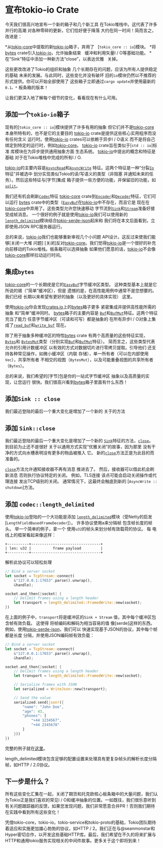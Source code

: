 # 宣布tokio-io Crate

今天我们很高兴地宣布一个新的箱子和几个新工具
在Tokio堆栈中。这代表了许多并行的高潮
对各种零碎的更新，它们恰好便于降落
大约在同一时间！简而言之，改进是：

*从[tokio-core]中提取的新[tokio-io]箱子，弃用了
  [`tokio_core :: io`]模块。
*将[bytes] crate引入[tokio-io]，允许抽象结束
  缓冲和利用矢量I / O等基础功能。
*在“Sink”特征中添加一种新方法“close”，以表达优雅
  关掉。

这些更改改进了Tokio的组织和抽象
几个长期存在的问题，应该为所有人提供稳定的基础
未来的发展。与此同时，这些变化并没有破坏
旧的`io`模块仍然以不推荐的形式提供。你可以开始全部使用了
这些箱子立即通过`cargo update`并使用最新的`0.1。*`
板条箱的版本！

让我们更深入地了解每个细节的变化，看看现在有什么可用。

## 添加一个`tokio-io`箱子

现有的[`tokio_core :: io`]模块提供了许多有用的抽象
但它们并不是[tokio-core]本身所特有的，也不是它的主要目的
[tokio-io] crate是提供这些核心实用程序而没有任何含义
运行时。使用[tokio-io] crates可以依赖于异步I / O语义
而不是将自己绑定到特定的运行时，例如[tokio-core]。
[tokio-io] crate旨在类似于[`std :: io`]标准
库模块在为异步提供通用抽象方面
生态系统。 [tokio-io]中提出的概念和特征是基础
对于在Tokio堆栈中完成的所有I / O.

[tokio-io]的主要内容是[`AsyncRead`]和[`AsyncWrite`]
特征。这两个特征是一种“分裂[`Io`]特征”并被选中
划分实现类似Tokio的读/写语义的类型（非阻塞
并通知未来的任务）。然后这些特征与[字节]集成
箱子提供一些方便的功能，并保留旧的功能，如
[`split`]。

我们还有机会刷新[`Codec`]特征
[tokio-core] crate到[`Encoder`]和[`Decoder`]特征，它们可以运行
[bytes] crate中的类型（[`EasyBuf`]在[tokio-io]中不存在，而且它是
现在在[tokio-core]中弃用了。这些类型允许您快速移动
字节流到[`Sink`]和[`Stream`]准备好接受成帧消息。
一个很好的例子就是使用[tokio-io]我们可以使用新的
[`length_delimited`]模块结合[tokio-serde-json]起床和
我们将在本文后面看到，立即使用JSON RPC服务器运行。

总的来说，[tokio-io]我们也能够重新审视几个小问题
API设计。这反过来使我们能够[关闭一大堆
问题] [关闭]反对[tokio-core]。我们觉得[tokio-io]是一个很好的补充
向前移动的Tokio堆栈。板条箱可以选择抽象
如果他们愿意的话，[tokio-io]不会像[tokio-core]那样拉动运行时间。

## 集成`bytes`

[tokio-core]的一个长期疣是它的[`EasyBuf`]字节缓冲区类型。
这种类型基本上就是它所说的锡（“简单”缓冲区），但是
遗憾的是，在高性能用例中通常不是您想要的。我们已经
长期以来希望有更好的抽象（以及更好的具体实现）
这里。

使用[tokio-io]你会发现[crates.io]上的[bytes]箱子更多
紧密集成并提供高性能所需的抽象
和“简单”缓冲同时。 [bytes]箱子的主要内容是
[`Buf`]和[`BufMut`]特征。这两个特征充当了能力
任意字节缓冲区（可读和可写）都是抽象的
在所有异步I / O对象上集成了[`read_buf`]和[`write_buf`]
现在。

除了用于抽象多种缓冲区的特性[bytes] crate
有两个高质量的这些特征实现，[`Bytes`]和
[`BytesMut`]类型（分别实现[`Buf`]和[`BufMut`]特征）。
简而言之，这些类型代表允许的引用计数缓冲区
以有效的方式对数据切片进行零拷贝提取。引导他们
还支持各种常见操作，如微小缓冲区（内联
存储），单一所有者（可以在内部使用`Vec`），共享所有者
不相交的视图（`BytesMut`），以及可能重叠视图的共享所有者
（`Bytes`）。

总的来说，我们希望的[字节]包是你的一站式字节缓冲区
抽象以及高质量的实现，让您运行
很快。我们很高兴看到[bytes]箱子里面有什么东西！

## 添加`Sink :: close`

我们最近登陆的最后一个重大变化是增加了一个新的
关于的方法

## 添加 `Sink::close`

我们最近登陆的最后一个重大变化是增加了一个新的
[`Sink`]特征的方法，[`close`]。 到目前为止还不是很好
关于以通用方式实现“优雅关闭”的故事，因为那里
没有干净的方式向水槽表明没有更多的物品被推入
它。 新的[`close`]方法正是为此目的而准备的。

[`close`]方法允许通知接收器不再有消息
推进去了。 然后，接收器可以借此机会刷新消息
否则执行协议特定的关闭。 例如，TLS连接
该点可能会启动关闭操作或代理连接
发出TCP级别的关闭。 通常情况下，这最终会触底到新的
[`AsyncWrite :: shutdown`]方法。

## 添加 `codec::length_delimited`

使用[tokio-io]登陆的一个大功能是添加
[`length_delimited`]模块（受Netty的启发
[`LengthFieldBasedFrameDecoder`]）。 许多协议使用a来分隔帧
包含帧长度的帧头。 举一个简单的例子，拿一个
使用`u32`的帧头来划分帧有效载荷的协议。 每
电线上的框架看起来像这样：

```text
+----------+--------------------------------+
| len: u32 |          frame payload         |
+----------+--------------------------------+
```

解析此协议可以轻松处理

```rust
// Bind a server socket
let socket = TcpStream::connect(
    &"127.0.0.1:17653".parse().unwrap(),
    &handle);

socket.and_then(|socket| {
    // Delimit frames using a length header
    let transport = length_delimited::FramedWrite::new(socket);
})
```

在上面的例子中，`transport`将是缓冲区的`Sink + Stream`
值，其中每个缓冲区包含帧有效负载。 这使得
将帧编码和解码为相当容易的值
像[serde]这样的东西。 例如，使用[tokio-serde-json]，我们可以
快速实现基于JSON的协议，其中每个帧都是长度
分隔，并使用JSON编码帧有效负载：

```rust
// Bind a server socket
let socket = TcpStream::connect(
    &"127.0.0.1:17653".parse().unwrap(),
    &handle);

socket.and_then(|socket| {
    // Delimit frames using a length header
    let transport = length_delimited::FramedWrite::new(socket);

    // Serialize frames with JSON
    let serialized = WriteJson::new(transport);

    // Send the value
    serialized.send(json!({
        "name": "John Doe",
        "age": 43,
        "phones": [
            "+44 1234567",
            "+44 2345678"
        ]
    }))
})
```

完整的例子就在[这里](https://github.com/carllerche/tokio-serde-json/tree/master/examples)。

length_delimited模块包含足够的配置设置来处理具有更复杂帧头的解析长度分隔帧，如HTTP / 2.0协议。

## 下一步是什么？

所有这些变化汇集在一起​​，关闭了期货和托克欧核心板条箱中的大量问题，我们认为Tokio正是我们喜欢的常见I / O和缓冲抽象的位置。一如既往，我们很乐意听到有关问题跟踪器的反馈，如果您发现问题，我们非常愿意合并PR！否则我们期待在实践中看到所有这些变化！

凭借tokio-core，tokio-io，tokio-service和tokio-proto的基础，Tokio团队期待着适应和实施更加雄心勃勃的协议，如HTTP / 2。我们正在与@seanmonstar和Hyper密切合作，以开发这些基础HTTP库。最后，我们希望在不久的将来扩展与HTTP和通用tokio服务实现相关的中间件故事。更多关于这个即将到来！

[`AsyncWrite::shutdown`]: https://docs.rs/tokio-io/0.1/tokio_io/trait.AsyncWrite.html#tymethod.shutdown
[`close`]: https://docs.rs/futures/0.1/futures/sink/trait.Sink.html#method.close
[`Bytes`]: http://carllerche.github.io/bytes/bytes/struct.Bytes.html
[`BytesMut`]: http://carllerche.github.io/bytes/bytes/struct.BytesMut.html
[`read_buf`]: https://docs.rs/tokio-io/0.1/tokio_io/trait.AsyncRead.html#method.read_buf
[`write_buf`]: https://docs.rs/tokio-io/0.1/tokio_io/trait.AsyncWrite.html#method.write_buf
[`Buf`]: http://carllerche.github.io/bytes/bytes/trait.Buf.html
[`BufMut`]: http://carllerche.github.io/bytes/bytes/trait.BufMut.html
[crates.io]: https://crates.io
[tokio-io]: https://crates.io/crates/tokio-io
[futures]: https://crates.io/crates/futures
[tokio-core]: https://crates.io/crates/tokio-core
[tokio-service]: https://crates.io/crates/tokio-service
[tokio-proto]: https://crates.io/crates/tokio-proto
[bytes]: https://crates.io/crates/bytes
[`tokio_core::io`]: https://docs.rs/tokio-core/0.1/tokio_core/io/
[`Io`]: https://docs.rs/tokio-core/0.1/tokio_core/io/trait.Io.html
[`Codec`]: https://docs.rs/tokio-core/0.1/tokio_core/io/trait.Codec.html
[`Stream`]: https://docs.rs/futures/0.1/futures/stream/trait.Stream.html
[`Sink`]: https://docs.rs/futures/0.1/futures/sink/trait.Sink.html
[`std::io`]: https://doc.rust-lang.org/std/io/
[`AsyncWrite`]: https://docs.rs/tokio-io/0.1/tokio_io/trait.AsyncWrite.html
[`AsyncRead`]: https://docs.rs/tokio-io/0.1/tokio_io/trait.AsyncRead.html
[`split`]: https://docs.rs/tokio-io/0.1/tokio_io/trait.AsyncRead.html#method.split
[`Encoder`]: https://docs.rs/tokio-io/0.1/tokio_io/codec/trait.Encoder.html
[`Decoder`]: https://docs.rs/tokio-io/0.1/tokio_io/codec/trait.Decoder.html
[`EasyBuf`]: https://docs.rs/tokio-core/0.1/tokio_core/io/struct.EasyBuf.html
[`length_delimited`]: https://docs.rs/tokio-io/0.1/tokio_io/codec/length_delimited/index.html
[closing]: https://github.com/tokio-rs/tokio-core/issues/61#issuecomment-277568977
[tokio-serde-json]: https://github.com/carllerche/tokio-serde-json
[sean]: https://github.com/seanmonstar
[Hyper]: https://github.com/hyperium/hyper
